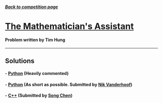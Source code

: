 ##### [Back to competition page](../README.md)

# [The Mathematician's Assistant](./problem.pdf)
#### Problem written by Tim Hung

--------
## Solutions

#### - [Python](./tim1.py/) (Heavily commented)
#### - [Python](./nik1.py/) (As short as possible. Submitted by [Nik Vanderhoof](https://github.com/nvander1/))
#### - [C++](./song1.cpp/) (Submitted by [Song Chen](https://github.com/schen2315/))
